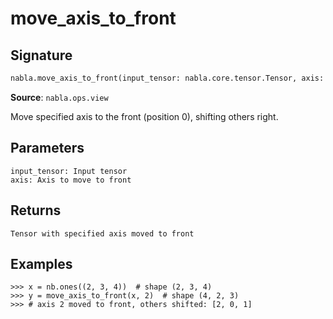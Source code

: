 # move_axis_to_front

## Signature

```python
nabla.move_axis_to_front(input_tensor: nabla.core.tensor.Tensor, axis: int) -> nabla.core.tensor.Tensor
```

**Source**: `nabla.ops.view`

Move specified axis to the front (position 0), shifting others right.

Parameters
----------
    input_tensor: Input tensor
    axis: Axis to move to front

Returns
-------
    Tensor with specified axis moved to front

Examples
--------
    >>> x = nb.ones((2, 3, 4))  # shape (2, 3, 4)
    >>> y = move_axis_to_front(x, 2)  # shape (4, 2, 3)
    >>> # axis 2 moved to front, others shifted: [2, 0, 1]

